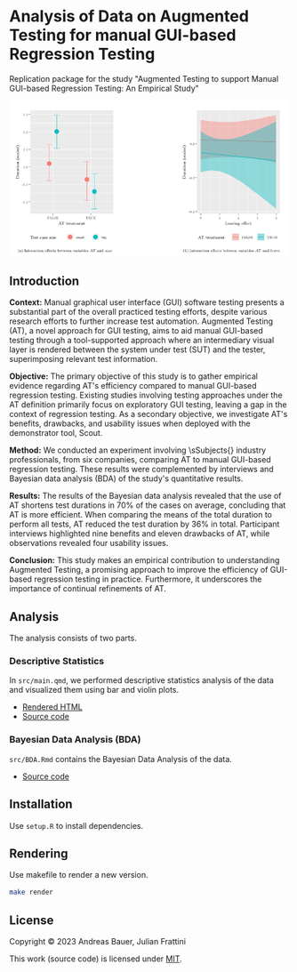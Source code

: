 # Analysis of Data on Augmented Testing for manual GUI-based Regression Testing

Replication package for the study "Augmented Testing to support Manual GUI-based Regression Testing: An Empirical Study"

<p align="center"><img src="conditional-effects.png"></p>

## Introduction

**Context:**
Manual graphical user interface (GUI) software testing presents a substantial part of the overall practiced testing efforts, despite various research efforts to further increase test automation.
Augmented Testing (AT), a novel approach for GUI testing, aims to aid manual GUI-based testing through a tool-supported approach where an intermediary visual layer is rendered between the system under test (SUT) and the tester, superimposing relevant test information.

**Objective:**
The primary objective of this study is to gather empirical evidence regarding AT's efficiency compared to manual GUI-based regression testing.
Existing studies involving testing approaches under the AT definition primarily focus on exploratory GUI testing, leaving a gap in the context of regression testing.
As a secondary objective, we investigate AT's benefits, drawbacks, and usability issues when deployed with the demonstrator tool, Scout.

**Method:**
We conducted an experiment involving \sSubjects{} industry professionals, from six companies, comparing AT to manual GUI-based regression testing. 
These results were complemented by interviews and Bayesian data analysis (BDA) of the study's quantitative results.

**Results:**
The results of the Bayesian data analysis revealed that the use of AT shortens test durations in 70\% of the cases on average, concluding that AT is more efficient.
When comparing the means of the total duration to perform all tests, AT reduced the test duration by 36\% in total.
Participant interviews highlighted nine benefits and eleven drawbacks of AT, while observations revealed four usability issues.

**Conclusion:**
This study makes an empirical contribution to understanding Augmented Testing, a promising approach to improve the efficiency of GUI-based regression testing in practice.
Furthermore, it underscores the importance of continual refinements of AT.

## Analysis

The analysis consists of two parts.

### Descriptive Statistics

In `src/main.qmd`, we performed descriptive statistics analysis of the data and visualized them using bar and violin plots.

- [Rendered HTML](https://andreas-bauer.github.io/AT-study/main.html)
- [Source code](src/main.qmd)

### Bayesian Data Analysis (BDA)

`src/BDA.Rmd` contains the Bayesian Data Analysis of the data.

- [Source code](src/BDA.Rmd)

## Installation

Use `setup.R` to install dependencies.

## Rendering

Use makefile to render a new version.

```sh
make render
```

## License

Copyright © 2023 Andreas Bauer, Julian Frattini

This work (source code) is licensed under  [MIT](./LICENSE).
